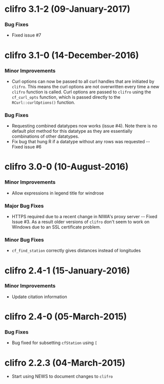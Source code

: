 clifro 3.1-2 (09-January-2017)
==========
### Bug Fixes
* Fixed issue #7

clifro 3.1-0 (14-December-2016)
==========
### Minor Improvements
* Curl options can now be passed to all curl handles that are initiated by `clifro`. This means the curl options are not overwritten every time a new `clifro` function is called. Curl options are passed to `clifro` using the `cf_curl_opts` function, which is passed directly to the `RCurl::curlOptions()` function.

### Bug Fixes
* Requesting combined datatypes now works (issue #4). Note there is no default 
  plot method for this datatype as they are essentially combinations of other 
  datatypes.
* Fix bug that hung R if a datatype without any rows was requested -- Fixed issue #6

clifro 3.0-0 (10-August-2016)
==========

### Minor Improvements
* Allow expressions in legend title for windrose

### Major Bug Fixes
* HTTPS required due to a recent change in NIWA's proxy server -- Fixed Issue #3.
  As a result older versions of `clifro` don't seem to work on Windows due to an
  SSL certificate problem.

### Minor Bug Fixes
* `cf_find_station` correctly gives distances instead of longitudes

clifro 2.4-1 (15-January-2016)
==============================
### Minor Improvements
* Update citation information

clifro 2.4-0 (05-March-2015)
============================
### Bug Fixes
* Bug fixed for subsetting `cfStation` using `[`

clifro 2.2.3 (04-March-2015)
============================

* Start using NEWS to document changes to `clifro`
